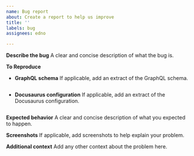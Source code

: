 ```yaml
---
name: Bug report
about: Create a report to help us improve
title: ''
labels: bug
assignees: edno

---
```


**Describe the bug**
A clear and concise description of what the bug is.

**To Reproduce**
- **GraphQL schema**
If applicable, add an extract of the GraphQL schema.
```graphql

```

- **Docusaurus configuration**
If applicable, add an extract of the Docusaurus configuration.
```js

```

**Expected behavior**
A clear and concise description of what you expected to happen.

**Screenshots**
If applicable, add screenshots to help explain your problem.

**Additional context**
Add any other context about the problem here.
